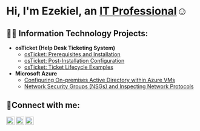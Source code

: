 <h1>Hi, I'm Ezekiel, an <a href="https://linkedin.com/in/Josh">IT Professional</a>☺</h1>

<h2>👨‍💻 Information Technology Projects:</h2>

- <b>osTicket (Help Desk Ticketing System)</b>
  - [osTicket: Prerequisites and Installation](https://github.com/imezekieljordan/osticket-prereqs)
  - [osTicket: Post-Installation Configuration](https://github.com/ImEzekielJordan/osTicket-Post-Installation-Configuration)
  - [osTicket: Ticket Lifecycle Examples](https://github.com/imezekieljordan/ticket-lifecycle)
- <b>Microsoft Azure</b>
  - [Configuring On-premises Active Directory within Azure VMs](https://github.com/imezekieljordan/configure-ad)
  - [Network Security Groups (NSGs) and Inspecting Network Protocols](https://github.com/imezekieljordan/azure-network-protocols)

<h2>🤳Connect with me:</h2>

[<img align="left" alt="Josh | Twitter" width="22px" src="https://cdn.jsdelivr.net/npm/simple-icons@v3/icons/twitter.svg" />][twitter]
[<img align="left" alt="Josh | LinkedIn" width="22px" src="https://cdn.jsdelivr.net/npm/simple-icons@v3/icons/linkedin.svg" />][linkedin]
[<img align="left" alt="Josh | Instagram" width="22px" src="https://cdn.jsdelivr.net/npm/simple-icons@v3/icons/instagram.svg" />][instagram]

[twitter]: https://twitter.com/Josh
[instagram]: https://www.instagram.com/helloimezekiel
[linkedin]: https://linkedin.com/in/Josh

